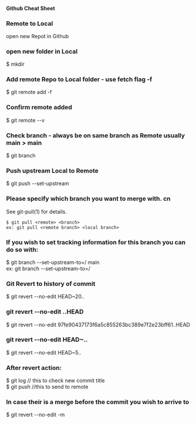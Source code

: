 ####  Github Cheat Sheet
### Remote to Local
 open new Repot in Github
<copy url>
  
### open new folder in Local    
  $ mkdir <name>  
  
### Add remote Repo to Local folder - use fetch flag -f
  $ git remote add -f <name> <Remote git url>  
  
### Confirm remote added  
  $ git remote --v  
### Check branch - always be on same branch as Remote usually main > main  
  $ git branch  
### Push upstream Local to Remote  
  $ git push --set-upstream <name> <Remote branch>  
  
###  Please specify which branch you want to merge with.  cn
See git-pull(1) for details.  

    $ git pull <remote> <branch>  
    ex: git pull <remote branch> <local branch>  
### If you wish to set tracking information for this branch you can do so with:  

   $ git branch --set-upstream-to=<remote>/<branch> main  
   ex:  git branch --set-upstream-to=<remote branch of remote repository>/<name of local branch>  
  
### Git Revert to history of commit
$ git revert --no-edit HEAD~20..

### git revert --no-edit <hash of commit>..HEAD
$ git revert --no-edit 97fe90437173f6a5c855263bc389e7f2e23bff61..HEAD

### git revert --no-edit HEAD~<number to walk back on commit history>..
$ git revert --no-edit HEAD~5..

### After revert action:
$ git log // this to check new commit title  
$ git push //this to send to remote  

### In case their is a merge before the commit you wish to arrive to
$ git revert --no-edit -m <steps back after merge> <hash>  
    
